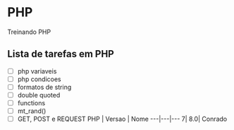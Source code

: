 # PHP
 Treinando PHP

## Lista de tarefas em PHP
- [ ] php variaveis
- [ ] php condicoes
- [ ] formatos de string
- [ ] double quoted
- [ ] functions
- [ ] mt_rand()
- [ ] GET, POST e REQUEST
PHP | Versao | Nome
---|---|---
7| 8.0| Conrado
